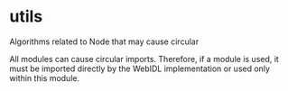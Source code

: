# utils

Algorithms related to Node that may cause circular

All modules can cause circular imports. Therefore, if a module is used, it must
be imported directly by the WebIDL implementation or used only within this
module.
